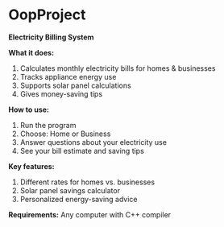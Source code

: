 # OopProject
**Electricity Billing System**

**What it does:**
1. Calculates monthly electricity bills for homes & businesses
2. Tracks appliance energy use
3. Supports solar panel calculations
4. Gives money-saving tips

**How to use:**
1. Run the program
2. Choose: Home or Business
3. Answer questions about your electricity use
4. See your bill estimate and saving tips

**Key features:**
1. Different rates for homes vs. businesses
2. Solar panel savings calculator
3. Personalized energy-saving advice

**Requirements:**
Any computer with C++ compiler
